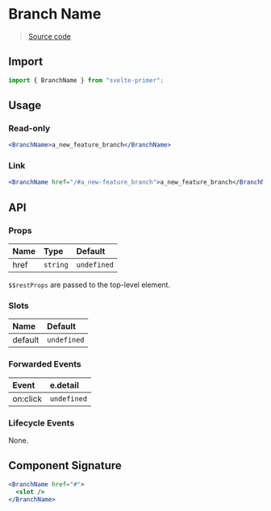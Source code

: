 # Branch Name

> [Source code](../src/BranchName.svelte)

## Import

```js
import { BranchName } from "svelte-primer";
```

## Usage

### Read-only

```jsx
<BranchName>a_new_feature_branch</BranchName>
```

### Link

```jsx
<BranchName href="/#a_new-feature_branch">a_new_feature_branch</BranchName>
```

## API

### Props

| Name | Type     | Default     |
| :--- | :------- | :---------- |
| href | `string` | `undefined` |

`$$restProps` are passed to the top-level element.

### Slots

| Name    | Default     |
| :------ | :---------- |
| default | `undefined` |

### Forwarded Events

| Event    | e.detail    |
| :------- | :---------- |
| on:click | `undefined` |

### Lifecycle Events

None.

## Component Signature

```jsx
<BranchName href="#">
  <slot />
</BranchName>
```

